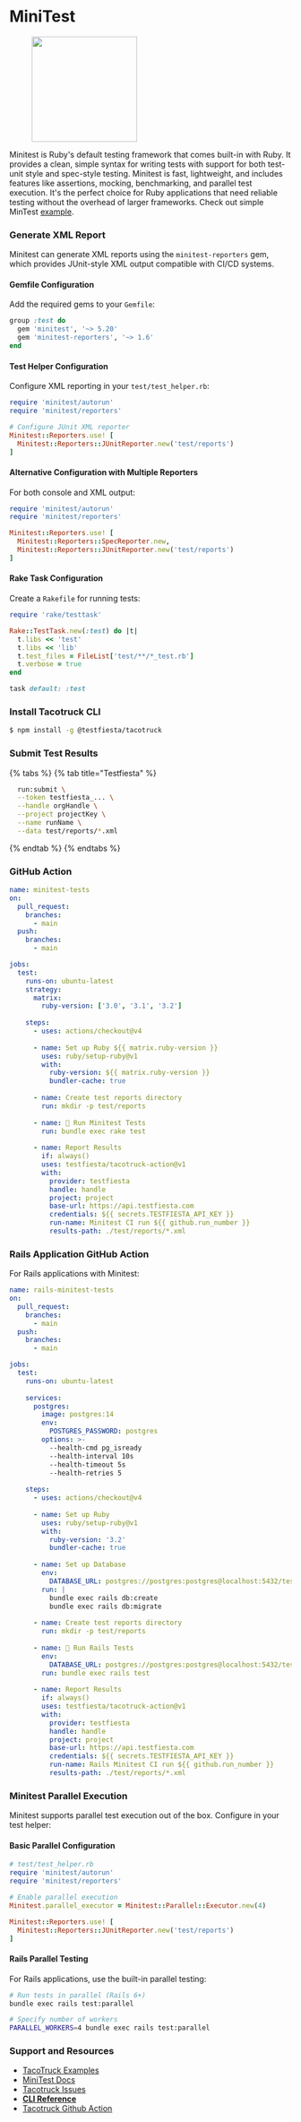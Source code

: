 # MiniTest

<figure><img src="../../../.gitbook/assets/ruby.png" alt="" width="188"><figcaption></figcaption></figure>

Minitest is Ruby's default testing framework that comes built-in with Ruby. It provides a clean, simple syntax for writing tests with support for both test-unit style and spec-style testing. Minitest is fast, lightweight, and includes features like assertions, mocking, benchmarking, and parallel test execution. It's the perfect choice for Ruby applications that need reliable testing without the overhead of larger frameworks. Check out simple MinTest [example](https://github.com/testfiesta/tacotruck-examples/tree/main/demo-ruby-minitest-tf).

### Generate XML Report

Minitest can generate XML reports using the `minitest-reporters` gem, which provides JUnit-style XML output compatible with CI/CD systems.

#### Gemfile Configuration

Add the required gems to your `Gemfile`:

```ruby
group :test do
  gem 'minitest', '~> 5.20'
  gem 'minitest-reporters', '~> 1.6'
end
```

#### Test Helper Configuration

Configure XML reporting in your `test/test_helper.rb`:

```ruby
require 'minitest/autorun'
require 'minitest/reporters'

# Configure JUnit XML reporter
Minitest::Reporters.use! [
  Minitest::Reporters::JUnitReporter.new('test/reports')
]
```

#### Alternative Configuration with Multiple Reporters

For both console and XML output:

```ruby
require 'minitest/autorun'
require 'minitest/reporters'

Minitest::Reporters.use! [
  Minitest::Reporters::SpecReporter.new,
  Minitest::Reporters::JUnitReporter.new('test/reports')
]
```

#### Rake Task Configuration

Create a `Rakefile` for running tests:

```ruby
require 'rake/testtask'

Rake::TestTask.new(:test) do |t|
  t.libs << 'test'
  t.libs << 'lib'
  t.test_files = FileList['test/**/*_test.rb']
  t.verbose = true
end

task default: :test
```

### Install Tacotruck CLI

```bash
$ npm install -g @testfiesta/tacotruck
```

### Submit Test Results

{% tabs %}
{% tab title="Testfiesta" %}
```bash
  run:submit \
  --token testfiesta_... \
  --handle orgHandle \
  --project projectKey \
  --name runName \
  --data test/reports/*.xml
```
{% endtab %}
{% endtabs %}

### GitHub Action

```yaml
name: minitest-tests
on:
  pull_request:
    branches:
      - main
  push:
    branches:
      - main

jobs:
  test:
    runs-on: ubuntu-latest
    strategy:
      matrix:
        ruby-version: ['3.0', '3.1', '3.2']
    
    steps:
      - uses: actions/checkout@v4
      
      - name: Set up Ruby ${{ matrix.ruby-version }}
        uses: ruby/setup-ruby@v1
        with:
          ruby-version: ${{ matrix.ruby-version }}
          bundler-cache: true
          
      - name: Create test reports directory
        run: mkdir -p test/reports
        
      - name: 🧪 Run Minitest Tests
        run: bundle exec rake test
        
      - name: Report Results
        if: always()
        uses: testfiesta/tacotruck-action@v1
        with:
          provider: testfiesta
          handle: handle
          project: project
          base-url: https://api.testfiesta.com
          credentials: ${{ secrets.TESTFIESTA_API_KEY }}
          run-name: Minitest CI run ${{ github.run_number }}
          results-path: ./test/reports/*.xml
```

### Rails Application GitHub Action

For Rails applications with Minitest:

```yaml
name: rails-minitest-tests
on:
  pull_request:
    branches:
      - main
  push:
    branches:
      - main

jobs:
  test:
    runs-on: ubuntu-latest
    
    services:
      postgres:
        image: postgres:14
        env:
          POSTGRES_PASSWORD: postgres
        options: >-
          --health-cmd pg_isready
          --health-interval 10s
          --health-timeout 5s
          --health-retries 5
    
    steps:
      - uses: actions/checkout@v4
      
      - name: Set up Ruby
        uses: ruby/setup-ruby@v1
        with:
          ruby-version: '3.2'
          bundler-cache: true
          
      - name: Set up Database
        env:
          DATABASE_URL: postgres://postgres:postgres@localhost:5432/test
        run: |
          bundle exec rails db:create
          bundle exec rails db:migrate
          
      - name: Create test reports directory
        run: mkdir -p test/reports
        
      - name: 🧪 Run Rails Tests
        env:
          DATABASE_URL: postgres://postgres:postgres@localhost:5432/test
        run: bundle exec rails test
        
      - name: Report Results
        if: always()
        uses: testfiesta/tacotruck-action@v1
        with:
          provider: testfiesta
          handle: handle
          project: project
          base-url: https://api.testfiesta.com
          credentials: ${{ secrets.TESTFIESTA_API_KEY }}
          run-name: Rails Minitest CI run ${{ github.run_number }}
          results-path: ./test/reports/*.xml
```

### Minitest Parallel Execution

Minitest supports parallel test execution out of the box. Configure in your test helper:

#### Basic Parallel Configuration

```ruby
# test/test_helper.rb
require 'minitest/autorun'
require 'minitest/reporters'

# Enable parallel execution
Minitest.parallel_executor = Minitest::Parallel::Executor.new(4)

Minitest::Reporters.use! [
  Minitest::Reporters::JUnitReporter.new('test/reports')
]
```

#### Rails Parallel Testing

For Rails applications, use the built-in parallel testing:

```bash
# Run tests in parallel (Rails 6+)
bundle exec rails test:parallel

# Specify number of workers
PARALLEL_WORKERS=4 bundle exec rails test:parallel
```

### Support and Resources

* [TacoTruck Examples](https://github.com/testfiesta/tacotruck-examples)
* [MiniTest Docs](https://app.gitbook.com/u/gS6tbNiokYObe8a29Tb0OBWSW1x1)
* [Tacotruck Issues](https://github.com/testfiesta/tacotruck/issues)
* [**CLI Reference**](../../tacotruck-cli/)
* [Tacotruck Github Action](https://github.com/testfiesta/tacotruck-action)
